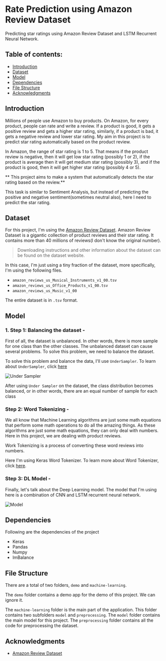 # Rate Prediction using Amazon Review Dataset

Predicting star ratings using Amazon Review Dataset and LSTM Recurrent Neural Network.

## Table of contents:
- [Introduction](#introduction)
- [Dataset](#dataset)
- [Model](#model)
- [Dependencies](#dependencies)
- [File Structure](#file-structure)
- [Acknowledgments](#acknowledgments)

## Introduction

Millions of people use Amazon to buy products. On Amazon, for every product, people can rate and write a review. If a product is good, it gets a positive review and gets a higher star rating, similarly, if a product is bad, it gets a negative review and lower star rating. My aim in this project is to predict star rating automatically based on the product review.

In Amazon, the range of star rating is 1 to 5. That means if the product review is negative, then it will get low star rating (possibly 1 or 2), if the product is average then it will get medium star rating (possibly 3), and if the product is good, then it will get higher star rating (possibly 4 or 5).

** This project aims to make a system that automatically detects the star rating based on the review.**

This task is similar to Sentiment Analysis, but instead of predicting the positive and negative sentiment(sometimes neutral also), here I need to predict the star rating. 


## Dataset

For this project, I'm using the [Amazon Review Dataset](https://s3.amazonaws.com/amazon-reviews-pds/readme.html). Amazon Review Dataset is a gigantic collection of product reviews and their star rating. It contains more than 40 millions of reviews(I don't know the original number). 

> Downloading instructions and other information about the dataset can be found on the dataset website.  

In this case, I'm just using a tiny fraction of the dataset, more specifically, I'm using the following files.
- `amazon_reviews_us_Musical_Instruments_v1_00.tsv`
- `amazon_reviews_us_Office_Products_v1_00.tsv`
- `amazon_reviews_us_Music_v1_00`

The entire dataset is in `.tsv` format.

## Model

### 1. Step 1: Balancing the dataset - 
First of all, the dataset is unbalanced. In other words, there is more sample for one class than the other classes. The unbalanced dataset can cause several problems. To solve this problem, we need to balance the dataset. 

To solve this problem and balance the data, I'll use `UnderSampler`. To learn about `UnderSampler`, click [here](https://imbalanced-learn.readthedocs.io/en/stable/generated/imblearn.under_sampling.RandomUnderSampler.html)

![Under Sampler](https://user-images.githubusercontent.com/34741145/62822814-2f0f2e00-bba6-11e9-8f04-f4ffde718066.png)

After using `Under Sampler` on the dataset, the class distribution becomes balanced, or in other words, there are an equal number of sample for each class

### Step 2: Word Tokenizing - 
We all know that Machine Learning algorithms are just some math equations that perform some math operations to do all the amazing things. As these algorithms are just some math equations, they can only deal with numbers. Here in this project, we are dealing with product reviews. 

Work Tokenizing is a process of converting these word reviews into numbers.

Here I'm using Keras Word Tokenizer. To learn more about Word Tokenizer, click [here](https://keras.io/preprocessing/text/).

### Step 3: DL Model - 
Finally, let's talk about the Deep Learning model. The model that I'm using here is a combination of CNN and LSTM recurrent neural network.

![Model](https://user-images.githubusercontent.com/34741145/62822813-2f0f2e00-bba6-11e9-8c03-36f2cabe3b45.png)

## Dependencies
Following are the dependencies of the project
- Keras
- Pandas
- Numpy
- ImBalance

## File Structure
There are a total of two folders, `demo` and `machine-learning`. 

The `demo` folder contains a demo app for the demo of this project. We can ignore it.

The `machine-learning` folder is the main part of the application. This folder contains two subfolders `model` and `preprocessing`.
The `model` folder contains the main model for this project. The `preprocessing` folder contains all the code for preprocessing the dataset.

## Acknowledgments
- [Amazon Review Dataset](https://s3.amazonaws.com/amazon-reviews-pds/readme.html)
